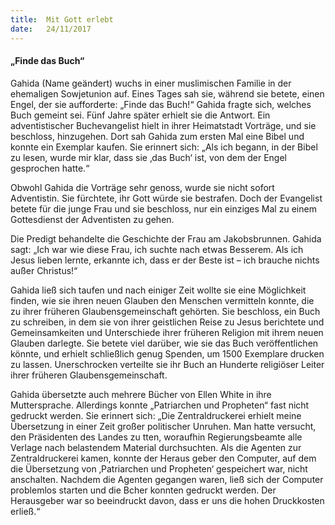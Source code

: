 ```yaml
---
title:  Mit Gott erlebt
date:   24/11/2017
---
```


#### „Finde das Buch“

Gahida (Name geändert) wuchs in einer muslimischen Familie in der ehemaligen Sowjetunion auf. Eines Tages sah sie, während sie betete, einen Engel, der sie aufforderte: „Finde das Buch!“ Gahida fragte sich, welches Buch gemeint sei. Fünf Jahre später erhielt sie die Antwort. Ein adventistischer Buchevangelist hielt in ihrer Heimatstadt Vorträge, und sie beschloss, hinzugehen. Dort sah Gahida zum ersten Mal eine Bibel und konnte ein Exemplar kaufen. Sie erinnert sich: „Als ich begann, in der Bibel zu lesen, wurde mir klar, dass sie ‚das Buch‘ ist, von dem der Engel gesprochen hatte.“

Obwohl Gahida die Vorträge sehr genoss, wurde sie nicht sofort Adventistin. Sie fürchtete, ihr Gott würde sie bestrafen. Doch der Evangelist betete für die junge Frau und sie beschloss, nur ein einziges Mal zu einem Gottesdienst der Adventisten zu gehen.

Die Predigt behandelte die Geschichte der Frau am Jakobsbrunnen. Gahida sagt: „Ich war wie diese Frau, ich suchte nach etwas Besserem. Als ich Jesus lieben lernte, erkannte ich, dass er der Beste ist – ich brauche nichts außer Christus!“

Gahida ließ sich taufen und nach einiger Zeit wollte sie eine Möglichkeit finden, wie sie ihren neuen Glauben den Menschen vermitteln konnte, die zu ihrer früheren Glaubensgemeinschaft gehörten. Sie beschloss, ein Buch zu schreiben, in dem sie von ihrer geistlichen Reise zu Jesus berichtete und Gemeinsamkeiten und Unterschiede ihrer früheren Religion mit ihrem neuen Glauben darlegte. Sie betete viel darüber, wie sie das Buch veröffentlichen könnte, und erhielt schließlich genug Spenden, um 1500 Exemplare drucken zu lassen. Unerschrocken verteilte sie ihr Buch an Hunderte religiöser Leiter ihrer früheren Glaubensgemeinschaft.

Gahida übersetzte auch mehrere Bücher von Ellen White in ihre Muttersprache. Allerdings konnte „Patriarchen und Propheten“ fast nicht gedruckt werden. Sie erinnert sich: „Die Zentraldruckerei erhielt meine Übersetzung in einer Zeit großer politischer Unruhen. Man hatte versucht, den Präsidenten des Landes zu tten, woraufhin Regierungsbeamte alle Verlage nach belastendem Material durchsuchten. Als die Agenten zur Zentraldruckerei kamen, konnte der Heraus geber den Computer, auf dem die Übersetzung von ‚Patriarchen und Propheten‘ gespeichert war, nicht anschalten. Nachdem die Agenten gegangen waren, ließ sich der Computer problemlos starten und die Bcher konnten gedruckt werden. Der Herausgeber war so beeindruckt davon, dass er uns die hohen Druckkosten erließ.“